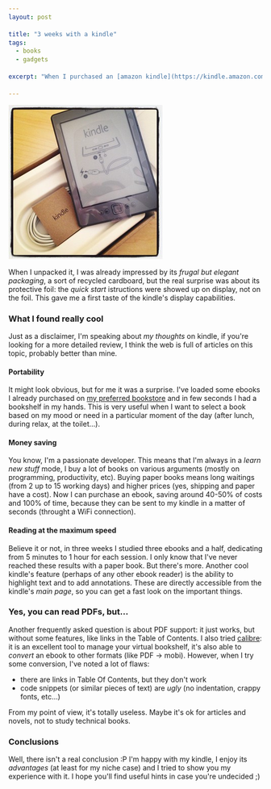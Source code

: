 ```yaml
---
layout: post

title: "3 weeks with a kindle"
tags:
  - books
  - gadgets

excerpt: "When I purchased an [amazon kindle](https://kindle.amazon.com/), some people started to ask about how's going with it and if it's worth to buy one. I decided to write a review only after the first battery recharge, just to be quite sure I've used it enough. This happened after three weeks, so here's my thoughts."

---
```


<aside class='left'><a href='http://instagr.am/p/Ib7sqEMhQO/'><img src='/images/3-weeks-with-a-kindle.jpg' alt='my unpacked kindle'></a></aside>

When I unpacked it, I was already impressed by its *frugal but elegant packaging*, a sort of recycled cardboard, but the real surprise was about its protective foil: the *quick start* istructions were showed up on display, not on the foil. This gave me a first taste of the kindle's display capabilities.

### What I found really cool
Just as a disclaimer, I'm speaking about *my thoughts* on kindle, if you're looking for a more detailed review, I think the web is full of articles on this topic, probably better than mine.

#### Portability
It might look obvious, but for me it was a surprise. I've loaded some ebooks I already purchased on [my preferred bookstore](http://pragprog.com) and in few seconds I had a bookshelf in my hands. This is very useful when I want to select a book based on my mood or need in a particular moment of the day (after lunch, during relax, at the toilet...).

#### Money saving
You know, I'm a passionate developer. This means that I'm always in a *learn new stuff* mode, I buy a lot of books on various arguments (mostly on programming, productivity, etc). Buying paper books means long waitings (from 2 up to 15 working days) and higher prices (yes, shipping and paper have a cost). Now I can purchase an ebook, saving around 40-50% of costs and 100% of time, because they can be sent to my kindle in a matter of seconds (throught a WiFi connection).

#### Reading at the maximum speed
Believe it or not, in three weeks I studied three ebooks and a half, dedicating from 5 minutes to 1 hour for each session. I only know that I've never reached these results with a paper book. But there's more. Another cool kindle's feature (perhaps of any other ebook reader) is the ability to highlight text and to add annotations. These are directly accessible from the kindle's *main page*, so you can get a fast look on the important things.

### Yes, you can read PDFs, but...
Another frequently asked question is about PDF support: it just works, but without some features, like links in the Table of Contents. I also tried [calibre](http://calibre-ebook.com/): it is an excellent tool to manage your virtual bookshelf, it's also able to *convert* an ebook to other formats (like PDF -> mobi). However, when I try some conversion, I've noted a lot of flaws:

* there are links in Table Of Contents, but they don't work
* code snippets (or similar pieces of text) are *ugly* (no indentation, crappy fonts, etc...)

From my point of view, it's totally useless. Maybe it's ok for articles and novels, not to study technical books.

### Conclusions
Well, there isn't a real conclusion :P I'm happy with my kindle, I enjoy its *advantages* (at least for my niche case) and I tried to show you my experience with it. I hope you'll find useful  hints in case you're undecided ;)
